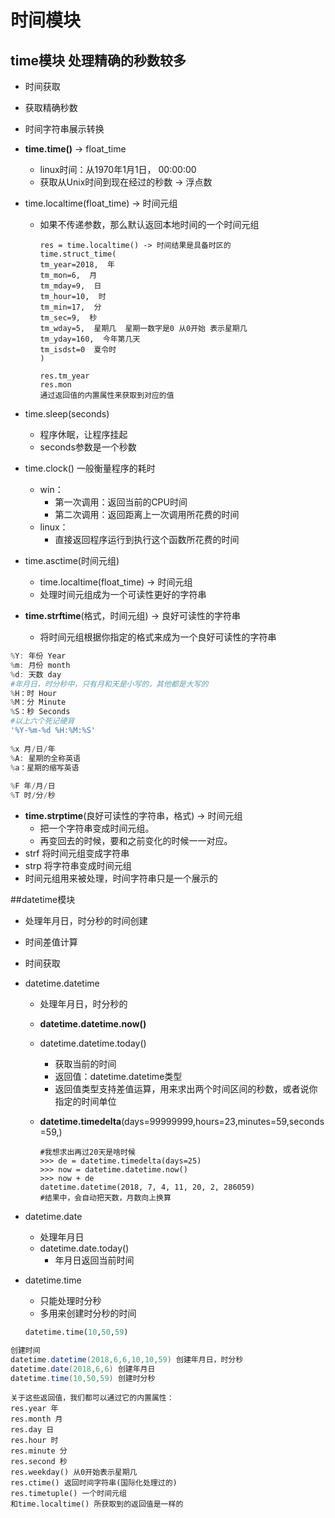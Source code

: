 # 时间模块
 
## time模块  处理精确的秒数较多
 
* 时间获取
 
* 获取精确秒数 
 
* 时间字符串展示转换
 
   
 
* **time.time()**  -> float_time
 
  * linux时间：从1970年1月1日， 00:00:00
  * 获取从Unix时间到现在经过的秒数 -> 浮点数
 
* time.localtime(float_time)  -> 时间元组
 
  * 如果不传递参数，那么默认返回本地时间的一个时间元组
 
    ```
    res = time.localtime() -> 时间结果是具备时区的
    time.struct_time(
    tm_year=2018,  年
    tm_mon=6,  月
    tm_mday=9,  日
    tm_hour=10,  时
    tm_min=17,  分
    tm_sec=9,  秒
    tm_wday=5,  星期几  星期一数字是0 从0开始 表示星期几
    tm_yday=160,  今年第几天
    tm_isdst=0  夏令时
    )
     
    res.tm_year
    res.mon
    通过返回值的内置属性来获取到对应的值
    ```
 
* time.sleep(seconds)
 
  * 程序休眠，让程序挂起
  * seconds参数是一个秒数
 
* time.clock()  一般衡量程序的耗时
 
  * win：
    * 第一次调用：返回当前的CPU时间
    * 第二次调用：返回距离上一次调用所花费的时间
  * linux：
    * 直接返回程序运行到执行这个函数所花费的时间
 
* time.asctime(时间元组)
 
  * time.localtime(float_time)  -> 时间元组
  * 处理时间元组成为一个可读性更好的字符串
 
* **time.strftime**(格式，时间元组)  -> 良好可读性的字符串
 
  * 将时间元组根据你指定的格式来成为一个良好可读性的字符串
 
```powershell
%Y: 年份 Year
%m: 月份 month
%d: 天数 day
#年月日，时分秒中，只有月和天是小写的，其他都是大写的
%H：时 Hour
%M：分 Minute
%S：秒 Seconds
#以上六个死记硬背
'%Y-%m-%d %H:%M:%S'
 
%x 月/日/年
%A: 星期的全称英语
%a：星期的缩写英语
 
%F 年/月/日
%T 时/分/秒
```
 
* **time.strptime**(良好可读性的字符串，格式) -> 时间元组
  * 把一个字符串变成时间元组。
  * 再变回去的时候，要和之前变化的时候一一对应。
* strf  将时间元组变成字符串
* strp 将字符串变成时间元组
* 时间元组用来被处理，时间字符串只是一个展示的
 
##datetime模块
 
* 处理年月日，时分秒的时间创建
* 时间差值计算
* 时间获取
 
 
 
* datetime.datetime
 
  * 处理年月日，时分秒的
 
  * **datetime.datetime.now()**
 
  * datetime.datetime.today()
 
    * 获取当前的时间
    * 返回值：datetime.datetime类型
    * 返回值类型支持差值运算，用来求出两个时间区间的秒数，或者说你指定的时间单位
 
  * **datetime.timedelta**(days=99999999,hours=23,minutes=59,seconds=59,)
 
    ```shell
    #我想求出再过20天是啥时候
    >>> de = datetime.timedelta(days=25)
    >>> now = datetime.datetime.now()
    >>> now + de 
    datetime.datetime(2018, 7, 4, 11, 20, 2, 286059)
    #结果中，会自动把天数，月数向上换算
    ```
 
* datetime.date
 
  * 处理年月日
  * datetime.date.today()
    * 年月日返回当前时间
 
* datetime.time
 
  * 只能处理时分秒
  * 多用来创建时分秒的时间
 
  ```python
  datetime.time(10,50,59)
  ```
 
 
```powershell
创建时间
datetime.datetime(2018,6,6,10,10,59) 创建年月日，时分秒
datetime.date(2018,6,6) 创建年月日
datetime.time(10,50,59) 创建时分秒
```
 
```
关于这些返回值，我们都可以通过它的内置属性：
res.year 年
res.month 月
res.day 日
res.hour 时
res.minute 分
res.second 秒
res.weekday() 从0开始表示星期几
res.ctime() 返回时间字符串(国际化处理过的)
res.timetuple() 一个时间元组 
和time.localtime() 所获取到的返回值是一样的
```